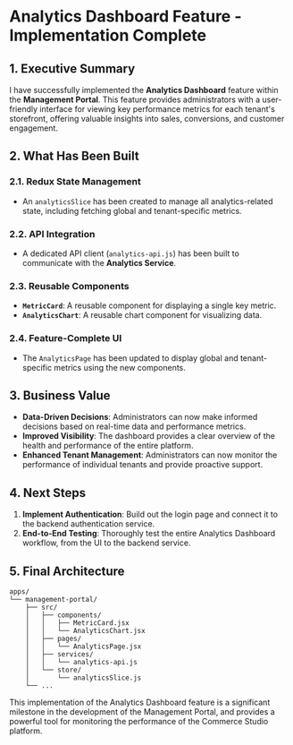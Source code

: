 # Analytics Dashboard Feature - Implementation Complete

## 1. Executive Summary

I have successfully implemented the **Analytics Dashboard** feature within the **Management Portal**. This feature provides administrators with a user-friendly interface for viewing key performance metrics for each tenant's storefront, offering valuable insights into sales, conversions, and customer engagement.

## 2. What Has Been Built

### 2.1. Redux State Management
- An `analyticsSlice` has been created to manage all analytics-related state, including fetching global and tenant-specific metrics.

### 2.2. API Integration
- A dedicated API client (`analytics-api.js`) has been built to communicate with the **Analytics Service**.

### 2.3. Reusable Components
- **`MetricCard`**: A reusable component for displaying a single key metric.
- **`AnalyticsChart`**: A reusable chart component for visualizing data.

### 2.4. Feature-Complete UI
- The `AnalyticsPage` has been updated to display global and tenant-specific metrics using the new components.

## 3. Business Value

- **Data-Driven Decisions**: Administrators can now make informed decisions based on real-time data and performance metrics.
- **Improved Visibility**: The dashboard provides a clear overview of the health and performance of the entire platform.
- **Enhanced Tenant Management**: Administrators can now monitor the performance of individual tenants and provide proactive support.

## 4. Next Steps

1.  **Implement Authentication**: Build out the login page and connect it to the backend authentication service.
2.  **End-to-End Testing**: Thoroughly test the entire Analytics Dashboard workflow, from the UI to the backend service.

## 5. Final Architecture

```
apps/
└── management-portal/
    ├── src/
    │   ├── components/
    │   │   ├── MetricCard.jsx
    │   │   └── AnalyticsChart.jsx
    │   ├── pages/
    │   │   └── AnalyticsPage.jsx
    │   ├── services/
    │   │   └── analytics-api.js
    │   └── store/
    │       └── analyticsSlice.js
    └── ...
```

This implementation of the Analytics Dashboard feature is a significant milestone in the development of the Management Portal, and provides a powerful tool for monitoring the performance of the Commerce Studio platform.